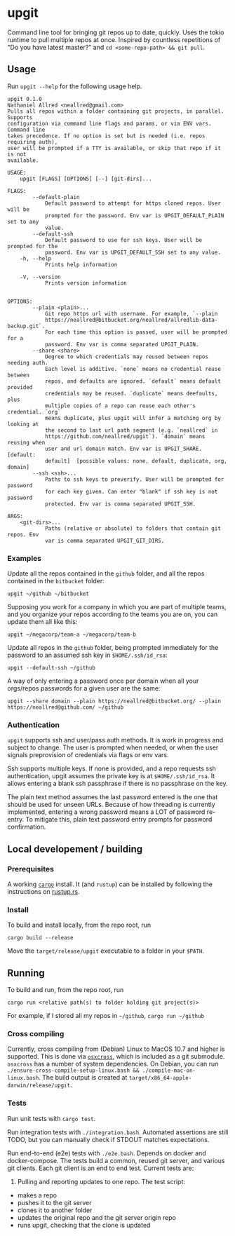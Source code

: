 # upgit

Command line tool for bringing git repos up to date, quickly. Uses the tokio runtime to pull multiple repos at once. Inspired by countless repetitions of "Do you have latest master?" and `cd <some-repo-path> && git pull`.

## Usage

Run `upgit --help` for the following usage help.

```
upgit 0.1.0
Nathaniel Allred <neallred@gmail.com>
Pulls all repos within a folder containing git projects, in parallel. Supports
configuration via command line flags and params, or via ENV vars. Command line
takes precedence. If no option is set but is needed (i.e. repos requiring auth),
user will be prompted if a TTY is available, or skip that repo if it is not
available.

USAGE:
    upgit [FLAGS] [OPTIONS] [--] [git-dirs]...

FLAGS:
        --default-plain
            Default password to attempt for https cloned repos. User will be
            prompted for the password. Env var is UPGIT_DEFAULT_PLAIN set to any
            value.
        --default-ssh
            Default password to use for ssh keys. User will be prompted for the
            password. Env var is UPGIT_DEFAULT_SSH set to any value.
    -h, --help
            Prints help information

    -V, --version
            Prints version information


OPTIONS:
        --plain <plain>...
            Git repo https url with username. For example, `--plain
            https://neallred@bitbucket.org/neallred/allredlib-data-backup.git`.
            For each time this option is passed, user will be prompted for a
            password. Env var is comma separated UPGIT_PLAIN.
        --share <share>
            Degree to which credentials may reused between repos needing auth.
            Each level is additive. `none` means no credential reuse between
            repos, and defaults are ignored. `default` means default provided
            credentials may be reused. `duplicate` means deefaults, plus
            multiple copies of a repo can reuse each other's credential. `org`
            means duplicate, plus upgit will infer a matching org by looking at
            the second to last url path segment (e.g. `neallred` in
            https://github.com/neallred/upgit`). `domain` means reusing when
            user and url domain match. Env var is UPGIT_SHARE. [default:
            default]  [possible values: none, default, duplicate, org, domain]
        --ssh <ssh>...
            Paths to ssh keys to preverify. User will be prompted for password
            for each key given. Can enter "blank" if ssh key is not password
            protected. Env var is comma separated UPGIT_SSH.

ARGS:
    <git-dirs>...
            Paths (relative or absolute) to folders that contain git repos. Env
            var is comma separated UPGIT_GIT_DIRS.
```

### Examples

Update all the repos contained in the `github` folder, and all the repos contained in the `bitbucket` folder:

```
upgit ~/github ~/bitbucket
```

Supposing you work for a company in which you are part of multiple teams, and you organize your repos according to the teams you are on, you can update them all like this:

```
upgit ~/megacorp/team-a ~/megacorp/team-b
```

Update all repos in the `github` folder, being prompted immediately for the password to an assumed ssh key in `$HOME/.ssh/id_rsa`:

```
upgit --default-ssh ~/github
```

A way of only entering a password once per domain when all your orgs/repos passwords for a given user are the same:

```
upgit --share domain --plain https://neallred@bitbucket.org/ --plain https://neallred@github.com/ ~/github
```

### Authentication

`upgit` supports ssh and user/pass auth methods. It is work in progress and subject to change. The user is prompted when needed, or when the user signals preprovision of credentials via flags or env vars.

Ssh supports multiple keys. If none is provided, and a repo requests ssh authentication, upgit assumes the private key is at `$HOME/.ssh/id_rsa`. It allows entering a blank ssh passphrase if there is no passphrase on the key.

The plain text method assumes the last password entered is the one that should be used for unseen URLs. Because of how threading is currently implemented, entering a wrong password means a LOT of password re-entry. To mitigate this, plain text password entry prompts for password confirmation.

## Local developement / building

### Prerequisites

A working [`cargo`](https://doc.rust-lang.org/cargo) install. It (and `rustup`) can be installed by following the instructions on [rustup.rs](https://rustup.rs).

### Install

To build and install locally, from the repo root, run 

```
cargo build --release
```

Move the `target/release/upgit` executable to a folder in your `$PATH`.

## Running

To build and run, from the repo root, run

```
cargo run <relative path(s) to folder holding git project(s)>
```

For example, if I stored all my repos in `~/github`, `cargo run ~/github`

### Cross compiling

Currently, cross compiling from (Debian) Linux to MacOS 10.7 and higher is supported. This is done via [`osxcross`](https://github.com/tpoechtrager/osxcross), which is included as a git submodule. `osxcross` has a number of system dependencies. On Debian, you can run `./ensure-cross-compile-setup-linux.bash && ./compile-mac-on-linux.bash`. The build output is created at `target/x86_64-apple-darwin/release/upgit`.

### Tests

Run unit tests with `cargo test`.

Run integration tests with `./integration.bash`. Automated assertions are still TODO, but you can manually check if STDOUT matches expectations.

Run end-to-end (e2e) tests with `./e2e.bash`. Depends on docker and docker-compose. The tests build a common, reused git server, and various git clients. Each git client is an end to end test. Current tests are:

1. Pulling and reporting updates to one repo. The test script:
  * makes a repo
  * pushes it to the git server
  * clones it to another folder
  * updates the original repo and the git server origin repo
  * runs upgit, checking that the clone is updated
